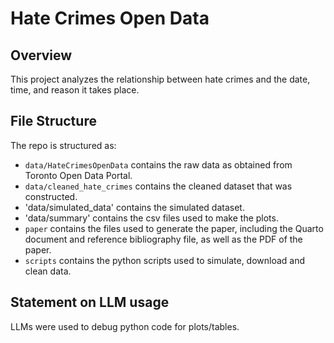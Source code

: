# Hate Crimes Open Data

## Overview

This project analyzes the relationship between hate crimes and the date, time, and reason it takes place.


## File Structure

The repo is structured as:

-   `data/HateCrimesOpenData` contains the raw data as obtained from Toronto Open Data Portal.
-   `data/cleaned_hate_crimes` contains the cleaned dataset that was constructed.
-   'data/simulated_data' contains the simulated dataset.
-   'data/summary' contains the csv files used to make the plots.
-   `paper` contains the files used to generate the paper, including the Quarto document and reference bibliography file, as well as the PDF of the paper. 
-   `scripts` contains the python scripts used to simulate, download and clean data.


## Statement on LLM usage

LLMs were used to debug python code for plots/tables.
